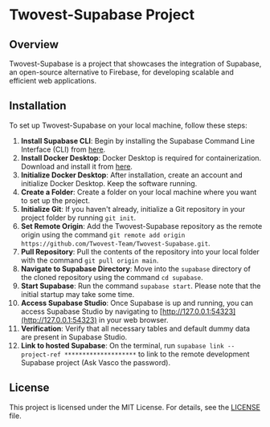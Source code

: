 # Twovest-Supabase Project


## Overview
Twovest-Supabase is a project that showcases the integration of Supabase, an open-source alternative to Firebase, for developing scalable and efficient web applications.

## Installation
To set up Twovest-Supabase on your local machine, follow these steps:

1. **Install Supabase CLI**: Begin by installing the Supabase Command Line Interface (CLI) from [here](https://supabase.com/docs/guides/cli/getting-started).
2. **Install Docker Desktop**: Docker Desktop is required for containerization. Download and install it from [here](https://www.docker.com/products/docker-desktop/).
3. **Initialize Docker Desktop**: After installation, create an account and initialize Docker Desktop. Keep the software running.
4. **Create a Folder**: Create a folder on your local machine where you want to set up the project.
5. **Initialize Git**: If you haven't already, initialize a Git repository in your project folder by running `git init`.
6. **Set Remote Origin**: Add the Twovest-Supabase repository as the remote origin using the command `git remote add origin https://github.com/Twovest-Team/Twovest-Supabase.git`.
7. **Pull Repository**: Pull the contents of the repository into your local folder with the command `git pull origin main`.
8. **Navigate to Supabase Directory**: Move into the `supabase` directory of the cloned repository using the command `cd supabase`.
9. **Start Supabase**: Run the command `supabase start`. Please note that the initial startup may take some time.
10. **Access Supabase Studio**: Once Supabase is up and running, you can access Supabase Studio by navigating to [http://127.0.0.1:54323](http://127.0.0.1:54323) in your web browser.
11. **Verification**: Verify that all necessary tables and default dummy data are present in Supabase Studio.
12. **Link to hosted Supabase**: On the terminal, run `supabase link --project-ref ********************` to link to the remote development Supabase project (Ask Vasco the password).

## License
This project is licensed under the MIT License. For details, see the [LICENSE](LICENSE) file.
